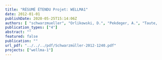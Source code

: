 ```yaml
---
title: "RÉSUMÉ ÉTENDU Projet: WELLMA1"
date: 2012-01-01
publishDate: 2020-05-25T15:14:06Z
authors: [ "schwarzmueller", "Orlikowski, D.", "Pekdeger, A.", "Taute, T.", "Maiwald, U.", "Menz, C.", "Szewzyk, U.", "Thronicker, O.", "Raat, K.", "Wicklein, A.", "Bartetzko, A." ]
publication_types: ["4"]
abstract: ""
featured: false
publication: ""
url_pdf: "../../../pdf/Schwarzmüller-2012-1240.pdf"
projects: ["wellma-1"]
---
```


